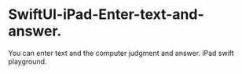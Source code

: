 # SwiftUI-iPad-Enter-text-and-answer.
You can enter text and the computer judgment and answer. iPad swift playground.
